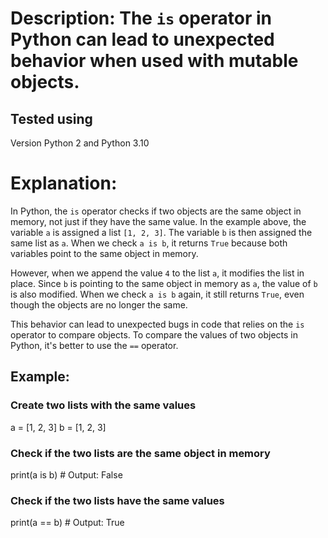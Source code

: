 # Description: The `is` operator in Python can lead to unexpected behavior when used with mutable objects.

## Tested using
Version Python 2 and Python 3.10

# Explanation:

In Python, the `is` operator checks if two objects are the same object in memory, not just if they have the same value. In the example above, the variable `a` is assigned a list `[1, 2, 3]`. The variable `b` is then assigned the same list as `a`. When we check `a is b`, it returns `True` because both variables point to the same object in memory.

However, when we append the value `4` to the list `a`, it modifies the list in place. Since `b` is pointing to the same object in memory as `a`, the value of `b` is also modified. When we check `a is b` again, it still returns `True`, even though the objects are no longer the same.

This behavior can lead to unexpected bugs in code that relies on the `is` operator to compare objects. To compare the values of two objects in Python, it's better to use the `==` operator.

## Example:

### Create two lists with the same values
a = [1, 2, 3]
b = [1, 2, 3]

### Check if the two lists are the same object in memory
print(a is b) # Output: False

### Check if the two lists have the same values
print(a == b) # Output: True
